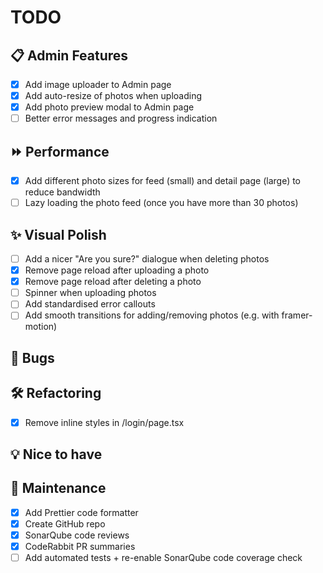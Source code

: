 # TODO

## 📋 Admin Features

- [x] Add image uploader to Admin page
- [x] Add auto-resize of photos when uploading
- [x] Add photo preview modal to Admin page
- [ ] Better error messages and progress indication

## ⏩ Performance

- [x] Add different photo sizes for feed (small) and detail page (large) to reduce bandwidth
- [ ] Lazy loading the photo feed (once you have more than 30 photos)

## ✨ Visual Polish

- [ ] Add a nicer "Are you sure?" dialogue when deleting photos
- [x] Remove page reload after uploading a photo
- [x] Remove page reload after deleting a photo
- [ ] Spinner when uploading photos
- [ ] Add standardised error callouts
- [ ] Add smooth transitions for adding/removing photos (e.g. with framer-motion)

## 🐛 Bugs

## 🛠 Refactoring

- [x] Remove inline styles in /login/page.tsx

## 💡 Nice to have

## 🧹 Maintenance

- [x] Add Prettier code formatter
- [x] Create GitHub repo
- [x] SonarQube code reviews
- [x] CodeRabbit PR summaries
- [ ] Add automated tests + re-enable SonarQube code coverage check
